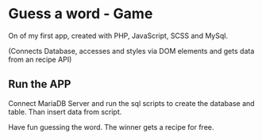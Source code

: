 # Guess a word - Game

On of my first app, created with PHP, JavaScript, SCSS and MySql.

(Connects Database, accesses and styles via DOM elements and gets data from an recipe API)

## Run the APP

Connect MariaDB Server and run the sql scripts to create the database and table. Than insert data from script.

Have fun guessing the word. The winner gets a recipe for free. 

